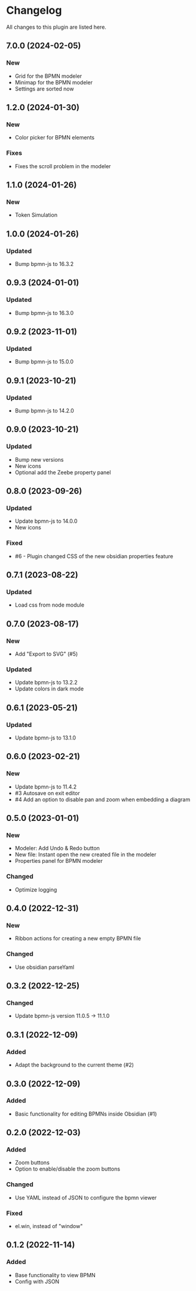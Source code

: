 # Changelog

All changes to this plugin are listed here.

## 7.0.0 (2024-02-05)

### New

- Grid for the BPMN modeler
- Minimap for the BPMN modeler
- Settings are sorted now

## 1.2.0 (2024-01-30)

### New

- Color picker for BPMN elements

### Fixes

- Fixes the scroll problem in the modeler

## 1.1.0 (2024-01-26)

### New

- Token Simulation

## 1.0.0 (2024-01-26)

### Updated

- Bump bpmn-js to 16.3.2

## 0.9.3 (2024-01-01)

### Updated

- Bump bpmn-js to 16.3.0

## 0.9.2 (2023-11-01)

### Updated

- Bump bpmn-js to 15.0.0

## 0.9.1 (2023-10-21)

### Updated

- Bump bpmn-js to 14.2.0

## 0.9.0 (2023-10-21)

### Updated

- Bump new versions
- New icons
- Optional add the Zeebe property panel

## 0.8.0 (2023-09-26)

### Updated

- Update bpmn-js to 14.0.0
- New icons

### Fixed

- #6 - Plugin changed CSS of the new obsidian properties feature

## 0.7.1 (2023-08-22)

### Updated

- Load css from node module

## 0.7.0 (2023-08-17)

### New

- Add "Export to SVG" (#5)

### Updated

- Update bpmn-js to 13.2.2
- Update colors in dark mode

## 0.6.1 (2023-05-21)

### Updated

- Update bpmn-js to 13.1.0

## 0.6.0 (2023-02-21)

### New

- Update bpmn-js to 11.4.2
- #3 Autosave on exit editor
- #4 Add an option to disable pan and zoom when embedding a diagram

## 0.5.0 (2023-01-01)

### New

- Modeler: Add Undo & Redo button
- New file: Instant open the new created file in the modeler
- Properties panel for BPMN modeler

### Changed

- Optimize logging

## 0.4.0 (2022-12-31)

### New

- Ribbon actions for creating a new empty BPMN file

### Changed

- Use obsidian parseYaml

## 0.3.2 (2022-12-25)

### Changed

- Update bpmn-js version 11.0.5 -> 11.1.0

## 0.3.1 (2022-12-09)

### Added

- Adapt the background to the current theme (#2)

## 0.3.0 (2022-12-09)

### Added

- Basic functionality for editing BPMNs inside Obsidian (#1)

## 0.2.0 (2022-12-03)

### Added

- Zoom buttons
- Option to enable/disable the zoom buttons

### Changed

- Use YAML instead of JSON to configure the bpmn viewer

### Fixed

- el.win, instead of "window"

## 0.1.2 (2022-11-14)

### Added

- Base functionality to view BPMN
- Config with JSON
